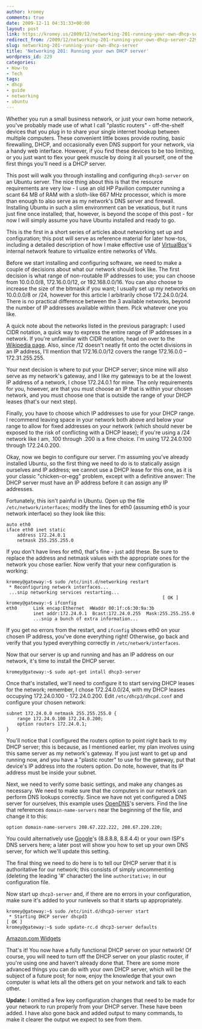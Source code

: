 ```yaml
---
author: kromey
comments: true
date: 2009-12-11 04:31:33+00:00
layout: post
link: https://kromey.us/2009/12/networking-201-running-your-own-dhcp-server-229.html
redirect_from: /2009/12/networking-201-running-your-own-dhcp-server-229.html
slug: networking-201-running-your-own-dhcp-server
title: 'Networking 201: Running your own DHCP server'
wordpress_id: 229
categories:
- How-to
- Tech
tags:
- dhcp
- guide
- networking
- ubuntu
---
```


Whether you run a small business network, or just your own home network, you've probably made use of what I call "plastic routers" - off-the-shelf devices that you plug in to share your single internet hookup between multiple computers. These convenient little boxes provide routing, basic firewalling, DHCP, and occasionally even DNS support for your network, via a handy web interface. However, if you find these devices to be too limiting, or you just want to flex your geek muscle by doing it all yourself, one of the first things you'll need is a DHCP server.

This post will walk you through installing and configuring `dhcp3-server` on an Ubuntu server. The nice thing about this is that the resource requirements are very low - I use an old HP Pavilion computer running a scant 64 MB of RAM with a sloth-like 667 MHz processor, which is more than enough to also serve as my network's DNS server and firewall. Installing Ubuntu in such a slim environment can be vexatious, but it runs just fine once installed; that, however, is beyond the scope of this post - for now I will simply assume you have Ubuntu installed and ready to go.

This is the first in a short series of articles about networking set up and configuration; this post will serve as reference material for later how-tos, including a detailed description of how I make effective use of [VirtualBox](http://www.virtualbox.org/)'s internal network feature to virtualize entire networks of VMs.

Before we start installing and configuring software, we need to make a couple of decisions about what our network should look like. The first decision is what range of non-routable IP addresses to use; you can choose from 10.0.0.0/8, 172.16.0.0/12, or 192.168.0.0/16. You can also choose to increase the size of the bitmask if you want; I usually set up my networks on 10.0.0.0/8 or /24, however for this article I arbitrarily chose 172.24.0.0/24. There is no practical difference between the 3 available networks, beyond the number of IP addresses available within them. Pick whatever one you like.

A quick note about the networks listed in the previous paragraph: I used CIDR notation, a quick way to express the entire range of IP addresses in a network. If you're unfamiliar with CIDR notation, head on over to the [Wikipedia page](http://en.wikipedia.org/wiki/Classless_Inter-Domain_Routing). Also, since /12 doesn't neatly fit onto the octet divisions in an IP address, I'll mention that 172.16.0.0/12 covers the range 172.16.0.0 – 172.31.255.255.

Your next decision is where to put your DHCP server; since mine will also serve as my network's gateway, and I like my gateways to be at the lowest IP address of a network, I chose 172.24.0.1 for mine. The only requirements for you, however, are that you must choose an IP that is within your chosen network, and you must choose one that is outside the range of your DHCP leases (that's our next step).

Finally, you have to choose which IP addresses to use for your DHCP range. I recommend leaving space in your network both above and below your range to allow for fixed addresses on your network (which should never be exposed to the risk of conflicting with a DHCP lease); if you're using a /24 network like I am, .100 through .200 is a fine choice. I'm using 172.24.0.100 through 172.24.0.200.

Okay, now we begin to configure our server. I'm assuming you've already installed Ubuntu, so the first thing we need to do is to statically assign ourselves and IP address; we cannot use a DHCP lease for this one, as it is your classic "chicken-or-egg" problem, except with a definitive answer: The DHCP server must have an IP address before it can assign any IP addresses.

Fortunately, this isn't painful in Ubuntu. Open up the file `/etc/network/interfaces`; modify the lines for eth0 (assuming eth0 is your network interface) so they look like this:


    
    auto eth0
    iface eth0 inet static
        address 172.24.0.1
        netmask 255.255.255.0



If you don't have lines for eth0, that's fine - just add these. Be sure to replace the address and netmask values with the appropriate ones for the network you chose earlier. Now verify that your new configuration is working:


    
    kromey@gateway:~$ sudo /etc/init.d/networking restart
     * Reconfiguring network interfaces...
     ...snip networking services restarting...
                                                              [ OK ]
    kromey@gateway:~$ ifconfig
    eth0      Link encap:Ethernet  HWaddr 00:1f:c6:30:9a:3b
              inet addr:172.24.0.1  Bcast:172.24.0.255  Mask:255.255.255.0
              ...snip a bunch of extra information...



If you get no errors from the restart, and `ifconfig` shows eth0 on your chosen IP address, you've done everything right! Otherwise, go back and verify that you typed everything correctly in `/etc/network/interfaces`.

Now that our server is up and running and has an IP address on our network, it's time to install the DHCP server.


    
    kromey@gateway:~$ sudo apt-get intall dhcp3-server



Once that's installed, we'll need to configure it to start serving DHCP leases for the network; remember, I chose 172.24.0.0/24, with my DHCP leases occupying 172.24.0.100 - 172.24.0.200. Edit `/etc/dhcp3/dhcpd.conf` and configure your chosen network:


    
    subnet 172.24.0.0 netmask 255.255.255.0 {
        range 172.24.0.100 172.24.0.200;
        option routers 172.24.0.1;
    }



You'll notice that I configured the routers option to point right back to my DHCP server; this is because, as I mentioned earlier, my plan involves using this same server as my network's gateway. If you just want to get up and running now, and you have a "plastic router" to use for the gateway, put that device's IP address into the routers option. Do note, however, that its IP address must be inside your subnet.

Next, we need to verify some basic settings, and make any changes as necessary. We need to make sure that the computers in our network can perform DNS lookups correctly. Since we have not yet configured a DNS server for ourselves, this example uses [OpenDNS](http://www.opendns.com/)'s servers. Find the line that references `domain-name-servers` near the beginning of the file, and change it to this:


    
    option domain-name-servers 208.67.222.222, 208.67.220.220;



You could alternatively use [Google](http://code.google.com/speed/public-dns/docs/using.html)'s (8.8.8.8, 8.8.4.4) or your own ISP's DNS servers here; a later post will show you how to set up your own DNS server, for which we'll update this setting.

The final thing we need to do here is to tell our DHCP server that it is authoritative for our network; this consists of simply uncommenting (deleting the leading '#' character) the line `authoritative;` in our configuration file.

Now start up `dhcp3-server` and, if there are no errors in your configuration, make sure it's added to your runlevels so that it starts up appropriately.


    
    kromey@gateway:~$ sudo /etc/init.d/dhcp3-server start
     * Starting DHCP server dhcpd3                                            [ OK ]
    kromey@gateway:~$ sudo update-rc.d dhcp3-server defaults





[Amazon.com Widgets](http://ws.amazon.com/widgets/q?ServiceVersion=20070822&MarketPlace=US&ID=V20070822%2FUS%2Fsd41net-20%2F8001%2Fd8ee0b28-b036-4f20-a65f-a17d82bc74d4&Operation=NoScript)


That's it! You now have a fully functional DHCP server on your network! Of course, you will need to turn off the DHCP server on your plastic router, if you're using one and haven't already done that. There are some more advanced things you can do with your own DHCP server, which will be the subject of a future post; for now, enjoy the knowledge that your own computer is what lets all the others get on your network and talk to each other.

**Update:** I omitted a few key configuration changes that need to be made for your network to run properly from your DHCP server. These have been added. I have also gone back and added output to many commands, to make it clearer the output we expect to see from them.
